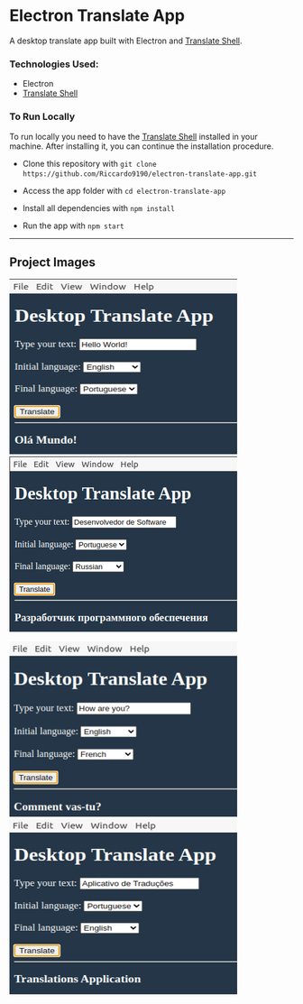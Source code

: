 # Electron Translate App
A desktop translate app built with Electron and [Translate Shell](https://github.com/soimort/translate-shell).

### Technologies Used:

- Electron
- [Translate Shell](https://github.com/soimort/translate-shell)

### To Run Locally

To run locally you need to have the [Translate Shell](https://github.com/soimort/translate-shell) installed in your machine. After installing it, 
you can continue the installation procedure.

- Clone this repository with ```git clone https://github.com/Riccardo9190/electron-translate-app.git```

- Access the app folder with ```cd electron-translate-app```

- Install all dependencies with ```npm install```

- Run the app with ```npm start```

<hr/>

## Project Images
<p>
<img src="https://github.com/Riccardo9190/electron-translate-app/blob/master/public/readme_images/1.png" width="404" height="311"/>ㅤ
<img src="https://github.com/Riccardo9190/electron-translate-app/blob/master/public/readme_images/2.png" />
</p>

<p>
<img src="https://github.com/Riccardo9190/electron-translate-app/blob/master/public/readme_images/3.png" width="404" height="311"/>ㅤ
  <img src="https://github.com/Riccardo9190/electron-translate-app/blob/master/public/readme_images/4.png" width="404" height="311"/>ㅤ
</p>
